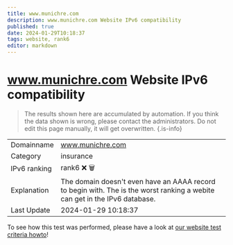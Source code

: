 ```yaml
---
title: www.munichre.com
description: www.munichre.com Website IPv6 compatibility
published: true
date: 2024-01-29T10:18:37
tags: website, rank6
editor: markdown
---
```


# www.munichre.com Website IPv6 compatibility

> The results shown here are accumulated by automation. If you think the data shown is wrong, please contact the administrators. 
> Do not edit this page manually, it will get overwritten.
{.is-info}


|   |   |
| - | - |
| Domainname | www.munichre.com
| Category | insurance |
| IPv6 ranking | rank6 :x: :wastebasket: |
| Explanation | The domain doesn't even have an AAAA record to begin with. The is the worst ranking a webite can get in the IPv6 database. |
| Last Update | 2024-01-29 10:18:37 |

To see how this test was performed, please have a look at [our website test criteria howto](/howto/testcriteria/website)!

